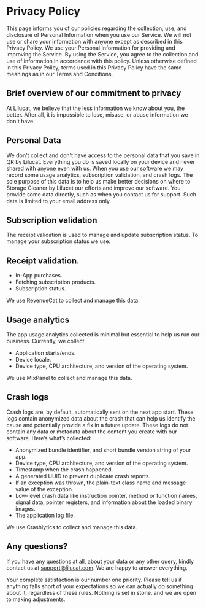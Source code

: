 # Privacy Policy
This page informs you of our policies regarding the collection, use, and disclosure of Personal Information when you use our Service. We will not use or share your information with anyone except as described in this Privacy Policy. We use your Personal Information for providing and improving the Service. By using the Service, you agree to the collection and use of information in accordance with this policy. Unless otherwise defined in this Privacy Policy, terms used in this Privacy Policy have the same meanings as in our Terms and Conditions.


## Brief overview of our commitment to privacy
At Lilucat, we believe that the less information we know about you, the better. After all, it is impossible to lose, misuse, or abuse information we don't have.


## Personal Data
We don't collect and don't have access to the personal data that you save in QR by Lilucat. Everything you do is saved locally on your device and never shared with anyone even with us. When you use our software we may record some usage analytics, subscription validation, and crash logs. The sole purpose of this data is to help us make better decisions on where to Storage Cleaner by Lilucat our efforts and improve our software. You provide some data directly, such as when you contact us for support. Such data is limited to your email address only.


## Subscription validation
The receipt validation is used to manage and update subscription status. To manage your subscription status we use:

## Receipt validation.
* In-App purchases.
* Fetching subscription products.
* Subscription status.

We use RevenueCat to collect and manage this data.


## Usage analytics
The app usage analytics collected is minimal but essential to help us run our business. Currently, we collect:

* Application starts/ends.
* Device locale.
* Device type, CPU architecture, and version of the operating system.

We use MixPanel to collect and manage this data.


## Crash logs
Crash logs are, by default, automatically sent on the next app start. These logs contain anonymized data about the crash that can help us identify the cause and potentially provide a fix in a future update. These logs do not contain any data or metadata about the content you create with our software. Here’s what’s collected:

* Anonymized bundle identifier, and short bundle version string of your app.
* Device type, CPU architecture, and version of the operating system.
* Timestamp when the crash happened.
* A generated UUID to prevent duplicate crash reports.
* If an exception was thrown, the plain-text class name and message value of the exception.
* Low-level crash data like instruction pointer, method or function names, signal data, pointer registers, and information about the loaded binary images.
* The application log file.

We use Crashlytics to collect and manage this data.


## Any questions?
If you have any questions at all, about your data or any other query, kindly contact us at support@lilucat.com. We are happy to answer everything.


Your complete satisfaction is our number one priority. Please tell us if anything falls short of your expectations so we can actually do something about it, regardless of these rules. Nothing is set in stone, and we are open to making adjustments.
